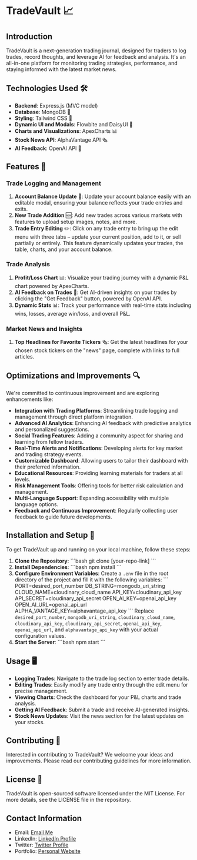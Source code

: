 # TradeVault 📈

## Introduction
TradeVault is a next-generation trading journal, designed for traders to log trades, record thoughts, and leverage AI for feedback and analysis. It's an all-in-one platform for monitoring trading strategies, performance, and staying informed with the latest market news.

## Technologies Used 🛠️
- **Backend**: Express.js (MVC model)
- **Database**: MongoDB 🍃
- **Styling**: Tailwind CSS 💅
- **Dynamic UI and Modals**: Flowbite and DaisyUI 🌸
- **Charts and Visualizations**: ApexCharts 📊
- **Stock News API**: AlphaVantage API 🗞️
- **AI Feedback**: OpenAI API 🧠

## Features 🌟
### Trade Logging and Management
1. **Account Balance Update** 🔄: Update your account balance easily with an editable modal, ensuring your balance reflects your trade entries and exits.
2. **New Trade Addition** 🆕: Add new trades across various markets with features to upload setup images, notes, and more.
3. **Trade Entry Editing** ✏️: Click on any trade entry to bring up the edit menu with three tabs – update your current position, add to it, or sell partially or entirely. This feature dynamically updates your trades, the table, charts, and your account balance.

### Trade Analysis
1. **Profit/Loss Chart** 📊: Visualize your trading journey with a dynamic P&L chart powered by ApexCharts.
2. **AI Feedback on Trades** 🤖: Get AI-driven insights on your trades by clicking the "Get Feedback" button, powered by OpenAI API.
3. **Dynamic Stats** 📊: Track your performance with real-time stats including wins, losses, average win/loss, and overall P&L.

### Market News and Insights
1. **Top Headlines for Favorite Tickers** 🗞️: Get the latest headlines for your chosen stock tickers on the "news" page, complete with links to full articles.

## Optimizations and Improvements 🔍
We're committed to continuous improvement and are exploring enhancements like:
- **Integration with Trading Platforms**: Streamlining trade logging and management through direct platform integration.
- **Advanced AI Analytics**: Enhancing AI feedback with predictive analytics and personalized suggestions.
- **Social Trading Features**: Adding a community aspect for sharing and learning from fellow traders.
- **Real-Time Alerts and Notifications**: Developing alerts for key market and trading strategy events.
- **Customizable Dashboard**: Allowing users to tailor their dashboard with their preferred information.
- **Educational Resources**: Providing learning materials for traders at all levels.
- **Risk Management Tools**: Offering tools for better risk calculation and management.
- **Multi-Language Support**: Expanding accessibility with multiple language options.
- **Feedback and Continuous Improvement**: Regularly collecting user feedback to guide future developments.

## Installation and Setup 🔧
To get TradeVault up and running on your local machine, follow these steps:
1. **Clone the Repository**:
   \```bash
   git clone [your-repo-link]
   \```
2. **Install Dependencies**:
   \```bash
   npm install
   \```
3. **Configure Environment Variables**:
   Create a `.env` file in the root directory of the project and fill it with the following variables:
   \```
   PORT=desired_port_number
   DB_STRING=mongodb_uri_string
   CLOUD_NAME=cloudinary_cloud_name
   API_KEY=cloudinary_api_key
   API_SECRET=cloudinary_api_secret
   OPEN_AI_KEY=openai_api_key
   OPEN_AI_URL=openai_api_url
   ALPHA_VANTAGE_KEY=alphavantage_api_key
   \```
   Replace `desired_port_number`, `mongodb_uri_string`, `cloudinary_cloud_name`, `cloudinary_api_key`, `cloudinary_api_secret`, `openai_api_key`, `openai_api_url`, and `alphavantage_api_key` with your actual configuration values.
4. **Start the Server**:
   \```bash
   npm start
   \```

## Usage 🖥️
- **Logging Trades**: Navigate to the trade log section to enter trade details.
- **Editing Trades**: Easily modify any trade entry through the edit menu for precise management.
- **Viewing Charts**: Check the dashboard for your P&L charts and trade analysis.
- **Getting AI Feedback**: Submit a trade and receive AI-generated insights.
- **Stock News Updates**: Visit the news section for the latest updates on your stocks.

## Contributing 👐
Interested in contributing to TradeVault? We welcome your ideas and improvements. Please read our contributing guidelines for more information.

## License 📜
TradeVault is open-sourced software licensed under the MIT License. For more details, see the LICENSE file in the repository.

## Contact Information
- Email: [Email Me](mailto:anaismateusc@gmail.com)
- LinkedIn: [LinkedIn Profile](https://www.linkedin.com/in/anaïsmateus/)
- Twitter: [Twitter Profile](https://twitter.com/anaiscodes)
- Portfolio: [Personal Website](https://anaiscodes.netlify.app/)